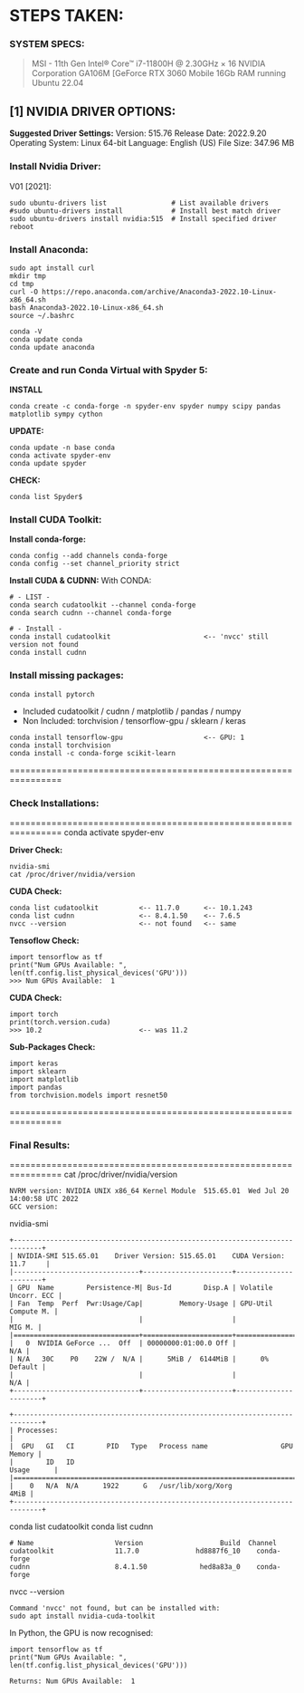 # STEPS TAKEN:

### SYSTEM SPECS:
> MSI - 11th Gen Intel® Core™ i7-11800H @ 2.30GHz × 16
> NVIDIA Corporation GA106M [GeForce RTX 3060 Mobile
> 16Gb RAM running Ubuntu 22.04
## [1] NVIDIA DRIVER OPTIONS:

**Suggested Driver Settings:**
Version: 			515.76
Release Date: 		2022.9.20
Operating System: 	Linux 64-bit
Language: 			English (US)
File Size: 			347.96 MB 


### Install Nvidia Driver:
V01 [2021]:
```
sudo ubuntu-drivers list				# List available drivers
#sudo ubuntu-drivers install			# Install best match driver
sudo ubuntu-drivers install nvidia:515 	# Install specified driver
reboot
```

### Install Anaconda:
```
sudo apt install curl
mkdir tmp
cd tmp
curl -O https://repo.anaconda.com/archive/Anaconda3-2022.10-Linux-x86_64.sh
bash Anaconda3-2022.10-Linux-x86_64.sh
source ~/.bashrc

conda -V
conda update conda
conda update anaconda
```


### Create and run Conda Virtual with Spyder 5:

**INSTALL**
```
conda create -c conda-forge -n spyder-env spyder numpy scipy pandas matplotlib sympy cython
```

**UPDATE:**
```
conda update -n base conda
conda activate spyder-env
conda update spyder
```

**CHECK:**
```
conda list Spyder$
```


### Install CUDA Toolkit:

**Install conda-forge:**
```
conda config --add channels conda-forge
conda config --set channel_priority strict

```

**Install CUDA & CUDNN:**
With CONDA:
```
# - LIST -
conda search cudatoolkit --channel conda-forge
conda search cudnn --channel conda-forge

# - Install -
conda install cudatoolkit						<-- 'nvcc' still version not found
conda install cudnn
```

### Install missing packages:
```
conda install pytorch
```
* Included cudatoolkit / cudnn / matplotlib / pandas / numpy
* Non Included: torchvision / tensorflow-gpu / sklearn / keras
```
conda install tensorflow-gpu					<-- GPU: 1
conda install torchvision
conda install -c conda-forge scikit-learn
```

================================================================
### Check Installations:
================================================================
conda activate spyder-env

**Driver Check:**
```
nvidia-smi
cat /proc/driver/nvidia/version
```
**CUDA Check:**
```
conda list cudatoolkit			<-- 11.7.0 		<-- 10.1.243
conda list cudnn				<-- 8.4.1.50 	<-- 7.6.5
nvcc --version					<-- not found	<-- same
```
**Tensoflow Check:**
```
import tensorflow as tf
print("Num GPUs Available: ", len(tf.config.list_physical_devices('GPU')))
>>> Num GPUs Available:  1
```
**CUDA Check:**
```
import torch
print(torch.version.cuda)
>>> 10.2						<-- was 11.2
```
**Sub-Packages Check:**
```
import keras
import sklearn
import matplotlib
import pandas
from torchvision.models import resnet50
```

================================================================
### Final Results:
================================================================
cat /proc/driver/nvidia/version
```
NVRM version: NVIDIA UNIX x86_64 Kernel Module  515.65.01  Wed Jul 20 14:00:58 UTC 2022
GCC version:
```
nvidia-smi
```
+-----------------------------------------------------------------------------+
| NVIDIA-SMI 515.65.01    Driver Version: 515.65.01    CUDA Version: 11.7     |
|-------------------------------+----------------------+----------------------+
| GPU  Name        Persistence-M| Bus-Id        Disp.A | Volatile Uncorr. ECC |
| Fan  Temp  Perf  Pwr:Usage/Cap|         Memory-Usage | GPU-Util  Compute M. |
|                               |                      |               MIG M. |
|===============================+======================+======================|
|   0  NVIDIA GeForce ...  Off  | 00000000:01:00.0 Off |                  N/A |
| N/A   30C    P0    22W /  N/A |      5MiB /  6144MiB |      0%      Default |
|                               |                      |                  N/A |
+-------------------------------+----------------------+----------------------+
                                                                               
+-----------------------------------------------------------------------------+
| Processes:                                                                  |
|  GPU   GI   CI        PID   Type   Process name                  GPU Memory |
|        ID   ID                                                   Usage      |
|=============================================================================|
|    0   N/A  N/A      1922      G   /usr/lib/xorg/Xorg                  4MiB |
+-----------------------------------------------------------------------------+
```
conda list cudatoolkit
conda list cudnn	
```
# Name                    Version                   Build  Channel
cudatoolkit               11.7.0              hd8887f6_10    conda-forge
cudnn                     8.4.1.50             hed8a83a_0    conda-forge
```
nvcc --version
```
Command 'nvcc' not found, but can be installed with:
sudo apt install nvidia-cuda-toolkit
```

In Python, the GPU is now recognised:
```
import tensorflow as tf
print("Num GPUs Available: ", len(tf.config.list_physical_devices('GPU')))

Returns: Num GPUs Available:  1
```